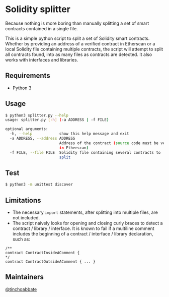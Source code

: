 # Solidity splitter
Because nothing is more boring than manually splitting a set of smart contracts contained in a single file.

This is a simple python script to split a set of Solidity smart contracts. Whether by providing an address of a verified contract in Etherscan or a local Solidity file containing multiple contracts, the script will attempt to split all contracts found, into as many files as contracts are detected. It also works with interfaces and libraries.

## Requirements
- Python 3

## Usage
~~~bash
$ python3 splitter.py --help
usage: splitter.py [-h] (-a ADDRESS | -f FILE)

optional arguments:
  -h, --help            show this help message and exit
  -a ADDRESS, --address ADDRESS
                        Address of the contract (source code must be verified
                        in Etherscan)
  -f FILE, --file FILE  Solidity file containing several contracts to
                        split
~~~

## Test
~~~bash
$ python3 -m unittest discover
~~~

## Limitations
- The necessary `import` statements, after splitting into multiple files, are not included.
- The script naively looks for opening and closing curly braces to detect a contract / library / interface. It is known to fail if a multiline comment includes the beginning of a contract / interface / library declaration, such as:

~~~solidity
/**
contract ContractInsideAComment {
*/
contract ContractOutsideAComment { ... }
~~~

## Maintainers
[@tinchoabbate](https://github.com/tinchoabbate)
